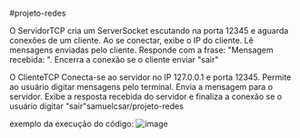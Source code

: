 #projeto-redes

O ServidorTCP cria um ServerSocket escutando na porta 12345 e aguarda conexões de um cliente. Ao se conectar, exibe o IP do cliente. Lê mensagens enviadas pelo cliente. Responde com a frase: "Mensagem recebida: ". Encerra a conexão se o cliente enviar "sair"

O ClienteTCP Conecta-se ao servidor no IP 127.0.0.1 e porta 12345. Permite ao usuário digitar mensagens pelo terminal. Envia a mensagem para o servidor. Exibe a resposta recebida do servidor e finaliza a conexão se o usuário digitar "sair"samuelcsar/projeto-redes

exemplo da execução do código:
![image](https://github.com/user-attachments/assets/d0449dc9-6821-4328-a75d-26f8467004e3)
